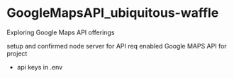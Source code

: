 # GoogleMapsAPI_ubiquitous-waffle

Exploring Google Maps API offerings

setup and confirmed node server for API req
enabled Google MAPS API for project

- api keys in .env

